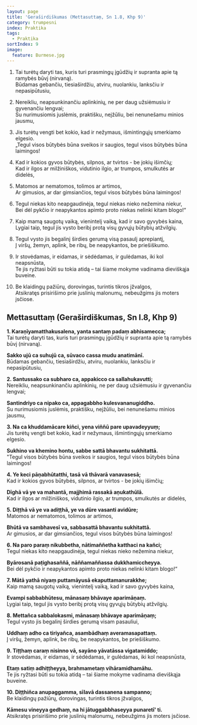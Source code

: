 ```yaml
---
layout: page
title: 'Geraširdiškumas (Mettasuttaṃ, Sn 1.8, Khp 9)'
category: trumpesni
index: Praktika
tags:
  - Praktika
sortIndex: 9
image:
  feature: Burmese.jpg
---
```

1. Tai turėtų daryti tas, kuris turi prasmingų įgūdžių ir supranta apie tą ramybės būvį (nirvaną).\
Būdamas gebančiu, tiesiaširdžiu, atviru, nuolankiu, lanksčiu ir nepasipūtusiu,

2. Nereikliu, neapsunkinančiu aplinkinių, ne per daug užsiėmusiu ir gyvenančiu lengvai;\
 Su nurimusiomis juslėmis, praktišku, neįžūliu, bei nenunešamu minios jausmu,

3. Jis turėtų vengti bet kokio, kad ir nežymaus, išmintingųjų smerkiamo elgesio.\
„Tegul visos būtybės būna sveikos ir saugios, tegul visos būtybės būna laimingos!

4. Kad ir kokios gyvos būtybės, silpnos, ar tvirtos - be jokių išimčių;\
Kad ir ilgos ar milžiniškos,  vidutinio ilgio, ar trumpos,  smulkutės ar didelės,

5. Matomos ar nematomos, tolimos ar artimos,\
Ar gimusios, ar  dar gimsiančios, tegul visos būtybės būna laimingos!

6. Tegul niekas kito neapgaudinėja, tegul niekas nieko nežemina niekur,\
Bei dėl pykčio ir neapykantos apimto proto niekas nelinki kitam blogo!“

7.  Kaip mamą saugotų vaiką, vienintelį vaiką, kad ir savo gyvybės kaina,\
Lygiai taip, tegul jis vysto beribį protą visų gyvųjų būtybių atžvilgių.

8. Tegul vysto  jis begalinį širdies gerumą visą pasaulį aprepiantį,\
Į viršų, žemyn, aplink, be ribų, be neapykantos, be priešiškumo.

9. Ir stovėdamas, ir eidamas, ir sėdėdamas, ir gulėdamas, iki kol neapsnūsta,\
Te jis ryžtasi būti su tokia atidą – tai šiame mokyme vadinama dieviškąja buveine.

10. Be klaidingų pažiūrų, dorovingas, turintis tikros įžvalgos,\
Atsikratęs prisirišimo prie juslinių malonumų, nebeužgims jis moters įsčiose.


## Mettasuttaṃ (Geraširdiškumas, Sn I.8, Khp 9)

**1. Karaṇīyamatthakusalena, yanta santaṃ padaṃ abhisamecca;**<br /> Tai turėtų daryti tas, kuris turi prasmingų įgūdžių ir supranta apie tą ramybės būvį (nirvaną).

**Sakko ujū ca suhujū ca, sūvaco cassa mudu anatimānī.**<br /> Būdamas gebančiu, tiesiaširdžiu, atviru, nuolankiu, lanksčiu ir nepasipūtusiu,

**2. Santussako ca subharo ca, appakicco ca sallahukavutti;**<br /> Nereikliu, neapsunkinančiu aplinkinių, ne per daug užsiėmusiu ir gyvenančiu lengvai;

**Santindriyo ca nipako ca, appagabbho kulesvananugiddho.**<br /> Su nurimusiomis juslėmis, praktišku, neįžūliu, bei nenunešamu minios jausmu,

**3. Na ca khuddamācare kiñci, yena viññū pare upavadeyyuṃ;**<br /> Jis turėtų vengti bet kokio, kad ir nežymaus, išmintingųjų smerkiamo elgesio.

**Sukhino va khemino hontu, sabbe sattā bhavantu sukhitattā.**<br /> "Tegul visos būtybės būna sveikos ir saugios, tegul visos būtybės būna laimingos!

**4. Ye keci pāṇabhūtatthi, tasā vā thāvarā vanavasesā;**<br /> Kad ir kokios gyvos būtybės, silpnos, ar tvirtos - be jokių išimčių;

**Dīghā vā ye va mahantā, majjhimā rassakā aṇukathūlā.**<br /> Kad ir ilgos ar milžiniškos,  vidutinio ilgio, ar trumpos,  smulkutės ar didelės,

**5. Diṭṭhā vā ye va adiṭṭhā, ye va dūre vasanti avidūre;**<br />  Matomos ar nematomos, tolimos ar artimos,

**Bhūtā va sambhavesī va, sabbasattā bhavantu sukhitattā.**<br /> Ar gimusios, ar  dar gimsiančios, tegul visos būtybės būna laimingos!

**6. Na paro paraṃ nikubbetha, nātimaññetha katthaci na kañci;**<br /> Tegul niekas kito neapgaudinėja, tegul niekas nieko nežemina niekur,

**Byārosanā paṭighasaññā, nāññamaññassa dukkhamiccheyya.**<br /> Bei dėl pykčio ir neapykantos apimto proto niekas nelinki kitam blogo!“

**7. Mātā yathā niyaṃ puttamāyusā ekaputtamanurakkhe;**<br /> Kaip mamą saugotų vaiką, vienintelį vaiką, kad ir savo gyvybės kaina,

**Evampi sabbabhūtesu, mānasaṃ bhāvaye aparimāṇaṃ.**<br /> Lygiai taip, tegul jis vysto beribį protą visų gyvųjų būtybių atžvilgių.

**8. Mettañca sabbalokasmi, mānasaṃ bhāvaye aparimāṇaṃ;**<br /> Tegul vysto  jis begalinį širdies gerumą visam pasauliui,

**Uddhaṃ adho ca tiriyañca, asambādhaṃ averamasapattaṃ.**<br /> Į viršų, žemyn, aplink, be ribų, be neapykantos, be priešiškumo.

**9. Tiṭṭhaṃ caraṃ nisinno vā, sayāno yāvatāssa vigatamiddo;**<br /> Ir stovėdamas, ir eidamas, ir sėdėdamas, ir gulėdamas, iki kol neapsnūsta,

**Etaṃ satiṃ adhiṭṭheyya, brahmametaṃ vihāramidhamāhu.**<br /> Te jis ryžtasi būti su tokia atidą – tai šiame mokyme vadinama dieviškąja buveine.

**10. Diṭṭhiñca anupaggamma, sīlavā dassanena sampanno;**<br /> Be klaidingų pažiūrų, dorovingas, turintis tikros įžvalgos,

**Kāmesu vineyya gedhaṃ, na hi jātuggabbhaseyya punaretī' ti.**<br /> Atsikratęs prisirišimo prie juslinių malonumų, nebeužgims jis moters įsčiose.
